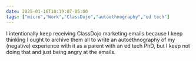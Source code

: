 ```yaml
---
date: 2025-01-16T10:19:07-05:00
tags: ["micro","Work","ClassDojo","autoethnography","ed tech"]
---
```

I intentionally keep receiving ClassDojo marketing emails because I keep thinking I ought to archive them all to write an autoethnography of my (negative) experience with it as a parent with an ed tech PhD, but I keep not doing that and just being angry at the emails.